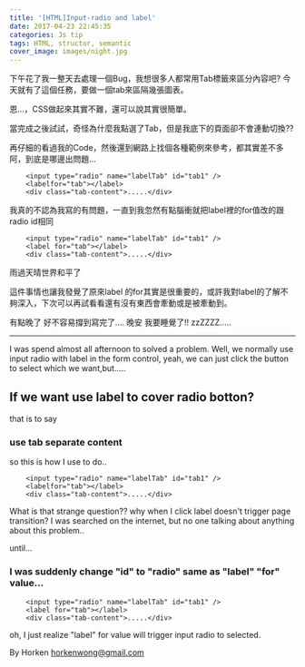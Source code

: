 ```yaml
---
title: '[HTML]Input-radio and label'
date: 2017-04-23 22:45:35
categories: Js tip
tags: HTML, structor, semantic
cover_image: images/night.jpg
---
```


下午花了我一整天去處理一個Bug，我想很多人都常用Tab標籤來區分內容吧?
今天就有了這個任務，要做一個tab來區隔幾張圖表。

恩...，CSS做起來其實不難，還可以說其實很簡單。

當完成之後試試，奇怪為什麼我點選了Tab，但是我底下的頁面卻不會連動切換??

再仔細的看過我的Code，然後還到網路上找個各種範例來參考，都其實差不多阿，到底是哪邊出問題...

~~~~
	<input type="radio" name="labelTab" id="tab1" />
	<labelfor="tab"></label>
	<div class="tab-content">.....</div>
~~~~

我真的不認為我寫的有問題，一直到我忽然有點腦衝就把label裡的for值改的跟radio id相同

~~~~
	<input type="radio" name="labelTab" id="tab1" />
	<label for="tab"></label>
	<div class="tab-content">.....</div>
~~~~

雨過天晴世界和平了

這件事情也讓我發覺了原來label 的for其實是很重要的，或許我對label的了解不夠深入，下次可以再試看看還有沒有東西會牽動或是被牽動到。

有點晚了 好不容易撐到寫完了.... 晚安 我要睡覺了!! zzZZZZ.....

***

I was spend almost all afternoon to solved a problem.
Well, we normally use input radio with label in the form control,
yeah, we can just click the button to select which we want,but.....

## If we want use label to cover radio botton?

that is to say

### use tab separate content

so this is how I use to do..

~~~~
	<input type="radio" name="labelTab" id="tab1" />
	<labelfor="tab"></label>
	<div class="tab-content">.....</div>
~~~~

What is that strange question??
why when I click label doesn't trigger page transition?
I was searched on the internet, but no one talking about anything about this problem..

until... 
### I was suddenly change "id" to "radio" same as "label" "for" value...

~~~~
	<input type="radio" name="labelTab" id="tab1" />
	<label for="tab"></label>
	<div class="tab-content">.....</div>
~~~~

oh, I just realize "label" for value will trigger input radio to selected.

By Horken <horkenwong@gmail.com>